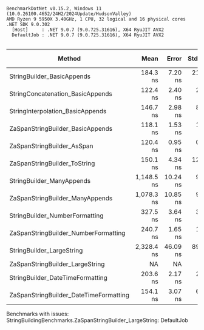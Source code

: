 ```

BenchmarkDotNet v0.15.2, Windows 11 (10.0.26100.4652/24H2/2024Update/HudsonValley)
AMD Ryzen 9 5950X 3.40GHz, 1 CPU, 32 logical and 16 physical cores
.NET SDK 9.0.302
  [Host]     : .NET 9.0.7 (9.0.725.31616), X64 RyuJIT AVX2
  DefaultJob : .NET 9.0.7 (9.0.725.31616), X64 RyuJIT AVX2


```
| Method                                 | Mean       | Error    | StdDev   | Median     | Ratio | RatioSD | Gen0   | Gen1   | Allocated | Alloc Ratio |
|--------------------------------------- |-----------:|---------:|---------:|-----------:|------:|--------:|-------:|-------:|----------:|------------:|
| StringBuilder_BasicAppends             |   184.3 ns |  7.20 ns | 21.23 ns |   175.1 ns |  1.01 |    0.16 | 0.0286 |      - |     480 B |        1.00 |
| StringConcatenation_BasicAppends       |   122.4 ns |  2.40 ns |  2.24 ns |   122.5 ns |  0.67 |    0.08 | 0.0148 |      - |     248 B |        0.52 |
| StringInterpolation_BasicAppends       |   146.7 ns |  2.98 ns |  8.30 ns |   148.6 ns |  0.81 |    0.10 | 0.0081 |      - |     136 B |        0.28 |
| ZaSpanStringBuilder_BasicAppends       |   118.1 ns |  1.53 ns |  1.28 ns |   117.8 ns |  0.65 |    0.07 |      - |      - |         - |        0.00 |
| ZaSpanStringBuilder_AsSpan             |   120.4 ns |  0.95 ns |  0.74 ns |   120.4 ns |  0.66 |    0.07 |      - |      - |         - |        0.00 |
| ZaSpanStringBuilder_ToString           |   150.1 ns |  4.34 ns | 12.80 ns |   156.1 ns |  0.83 |    0.12 | 0.0081 |      - |     136 B |        0.28 |
| StringBuilder_ManyAppends              | 1,148.5 ns | 10.24 ns |  9.08 ns | 1,150.1 ns |  6.31 |    0.71 | 0.1259 |      - |    2120 B |        4.42 |
| ZaSpanStringBuilder_ManyAppends        | 1,078.3 ns | 10.85 ns |  9.62 ns | 1,077.2 ns |  5.93 |    0.67 |      - |      - |         - |        0.00 |
| StringBuilder_NumberFormatting         |   327.5 ns |  3.64 ns |  3.40 ns |   326.0 ns |  1.80 |    0.20 | 0.0348 |      - |     584 B |        1.22 |
| ZaSpanStringBuilder_NumberFormatting   |   240.7 ns |  1.65 ns |  1.46 ns |   240.6 ns |  1.32 |    0.15 |      - |      - |         - |        0.00 |
| StringBuilder_LargeString              | 2,328.4 ns | 46.09 ns | 89.90 ns | 2,322.3 ns | 12.80 |    1.52 | 1.6327 | 0.0954 |   27312 B |       56.90 |
| ZaSpanStringBuilder_LargeString        |         NA |       NA |       NA |         NA |     ? |       ? |     NA |     NA |        NA |           ? |
| StringBuilder_DateTimeFormatting       |   203.6 ns |  2.17 ns |  2.03 ns |   203.6 ns |  1.12 |    0.13 | 0.0229 |      - |     384 B |        0.80 |
| ZaSpanStringBuilder_DateTimeFormatting |   154.1 ns |  3.07 ns |  6.55 ns |   152.7 ns |  0.85 |    0.10 |      - |      - |         - |        0.00 |

Benchmarks with issues:
  StringBuildingBenchmarks.ZaSpanStringBuilder_LargeString: DefaultJob

